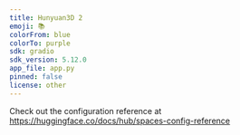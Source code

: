 ```yaml
---
title: Hunyuan3D 2
emoji: 📚
colorFrom: blue
colorTo: purple
sdk: gradio
sdk_version: 5.12.0
app_file: app.py
pinned: false
license: other
---
```


Check out the configuration reference at https://huggingface.co/docs/hub/spaces-config-reference
